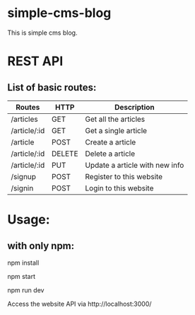 # simple-cms-blog
This is simple cms blog.

# REST API

## List of basic routes:

| Routes | HTTP | Description |
| ----- | ----- | ----- |
| /articles | GET | Get all the articles |
| /article/:id  | GET | Get a single article |
| /article      | POST | Create a article |
| /article/:id  | DELETE | Delete a article |
| /article/:id  | PUT | Update a article with new info |
| /signup  | POST | Register to this website |
| /signin  | POST | Login to this website |

# Usage:

## with only npm:

npm install

npm start

npm run dev

Access the website API via http://localhost:3000/